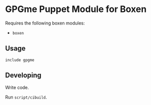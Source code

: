 # GPGme Puppet Module for Boxen

Requires the following boxen modules:

* `boxen`

## Usage

```puppet
include gpgme
```

## Developing

Write code.

Run `script/cibuild`.
